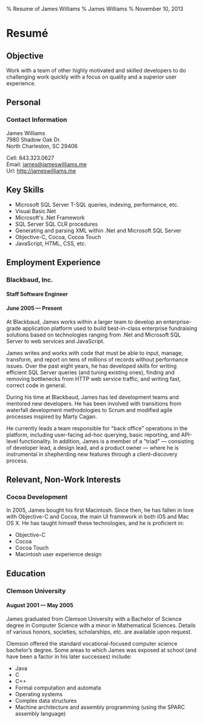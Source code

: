 % Resume of James Williams
% James Williams
% November 10, 2013

# Resum&eacute;

## Objective
Work with a team of other highly motivated and skilled developers to do challenging work quickly with a focus on quality and a superior user experience.

## Personal
### Contact Information
James Williams  
7980 Shadow Oak Dr.  
North Charleston, SC 29406

Cell: 843.323.0627  
Email: <james@jameswilliams.me>  
Url: <http://jameswilliams.me>

## Key Skills
* Microsoft SQL Server T-SQL queries, indexing, performance, etc.
* Visual Basic.Net
* Microsoft's .Net Framework
* SQL Server SQL CLR procedures
* Generating and parsing XML within .Net and Microsoft SQL Server
* Objective-C, Cocoa, Cocoa Touch
* JavaScript, HTML, CSS, etc.


## Employment Experience
### Blackbaud, Inc.
#### Staff Software Engineer  
#### June 2005 &mdash; Present

At Blackbaud, James works within a larger team to develop an enterprise-grade application platform used to build best-in-class enterprise fundraising solutions based on technologies ranging from .Net and Microsoft SQL Server to web services and JavaScript.

James writes and works with code that must be able to input, manage, transform, and report on tens of millions of records without performance issues. Over the past eight years, he has developed skills for writing efficient SQL Server queries (and tuning existing ones), finding and removing bottlenecks from HTTP web service traffic, and writing fast, correct code in general.

During his time at Blackbaud, James has led development teams and mentored new developers. He has been involved with transitions from waterfall development methodologies to Scrum and modified agile processes inspired by Marty Cagan. 

He currently leads a team responsible for "back office" operations in the platform, including user-facing ad-hoc querying, basic reporting, and API-level functionality. In addition, James is a member of a "triad" &mdash; consisting of developer lead, a design lead, and a product owner &mdash; where he is instrumental in shepherding new features through a client-discovery process.

## Relevant, Non-Work Interests
### Cocoa Development

In 2005, James bought his first Macintosh. Since then, he has fallen in love with Objective-C and Cocoa, the main UI framework in both iOS and Mac OS X. He has taught himself these technologies, and he is proficient in:

* Objective-C
* Cocoa
* Cocoa Touch
* Macintosh user experience design

## Education
### Clemson University
#### August 2001 &mdash; May 2005

James graduated from Clemson University with a Bachelor of Science degree in Computer Science with a minor in Mathematical Sciences. Details of various honors, societies, scholarships, etc. are available upon request.

Clemson offered the standard vocational-focused computer science bachelor’s degree. Some areas to which James was exposed at school (and have been a factor in his later successes) include:

* Java
* C
* C++
* Formal computation and automata
* Operating systems
* Complex data structures
* Machine architecture and assembly programming (using the SPARC assembly language)
